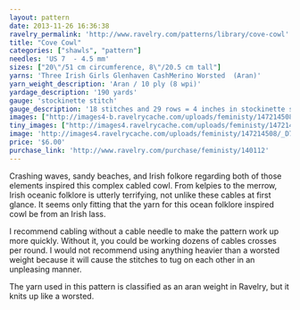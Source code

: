 ```yaml
---
layout: pattern
date: 2013-11-26 16:36:38
ravelry_permalink: 'http://www.ravelry.com/patterns/library/cove-cowl'
title: "Cove Cowl"
categories: ["shawls", "pattern"]
needles: 'US 7  - 4.5 mm'
sizes: ["20\"/51 cm circumference, 8\"/20.5 cm tall"]
yarns: 'Three Irish Girls Glenhaven CashMerino Worsted  (Aran)'
yarn_weight_description: 'Aran / 10 ply (8 wpi)'
yardage_description: '190 yards'
gauge: 'stockinette stitch'
gauge_description: '18 stitches and 29 rows = 4 inches in stockinette stitch'
images: ["http://images4-b.ravelrycache.com/uploads/feministy/147214508/_D7C7009_medium.JPG", "http://images4-b.ravelrycache.com/uploads/feministy/147214503/_D7C6995_medium.JPG", "http://images4-d.ravelrycache.com/uploads/feministy/147214509/_D7C7001_medium.JPG"]
tiny_images: ["http://images4.ravelrycache.com/uploads/feministy/147214508/_D7C7009_square.JPG", "http://images4.ravelrycache.com/uploads/feministy/147214503/_D7C6995_square.JPG", "http://images4-b.ravelrycache.com/uploads/feministy/147214509/_D7C7001_square.JPG"]
image: 'http://images4.ravelrycache.com/uploads/feministy/147214508/_D7C7009_square.JPG'
price: '$6.00'
purchase_link: 'http://www.ravelry.com/purchase/feministy/140112'
---
```

<p>Crashing waves, sandy beaches, and Irish folkore regarding both of those elements inspired this complex cabled cowl. From kelpies to the merrow, Irish oceanic folklore is utterly terrifying, not unlike these cables at first glance. It seems only fitting that the yarn for this ocean folklore inspired cowl be from an Irish lass.</p>

<p>I recommend cabling without a cable needle to make the pattern work up more quickly. Without it, you could be working dozens of cables crosses per round. I would not recommend using anything heavier than a worsted weight because it will cause the stitches to tug on each other in an unpleasing manner.</p>

<p>The yarn used in this pattern is classified as an aran weight in Ravelry, but it knits up like a worsted.</p>